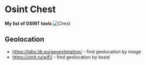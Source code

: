# Osint Chest
**My list of OSINT tools**
![Chest](https://static.wikia.nocookie.net/minecraft_gamepedia/images/e/e1/Large_Chest.gif)
## Geolocation
- https://labs.tib.eu/geoestimation/ - find geolocation by image
- https://xinit.ru/wifi/ - find geolocation by bssid
